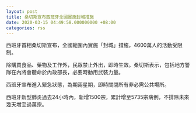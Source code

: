 ```yaml
---
layout: post
title: 桑切斯宣布西班牙全國實施封城措施
date: 2020-03-15 04:49:58.000000000 +08:00
categories: rss
---
```


西班牙首相桑切斯宣布，全國範圍內實施「封城」措施，4600萬人的活動受限制。

除購買食品、藥物及工作外，民眾禁止外出，即時生效。桑切斯表示，包括地方警隊在內將會聽命於內政部長，必要時動用武裝力量。

西班牙宣布進入緊急狀態，為期兩星期，即時關閉所有非必需公共場所。

西班牙新型肺炎過去24小時內，新增1500宗，累計增至5735宗病例，不排除未來幾天增至過萬宗。
